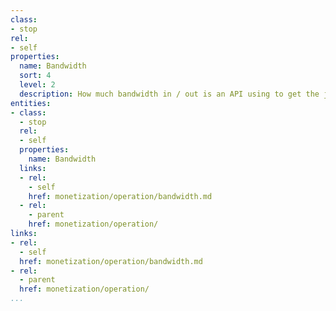 ```yaml
---
class:
- stop
rel:
- self
properties:
  name: Bandwidth
  sort: 4
  level: 2
  description: How much bandwidth in / out is an API using to get the job done.
entities:
- class:
  - stop
  rel:
  - self
  properties:
    name: Bandwidth
  links:
  - rel:
    - self
    href: monetization/operation/bandwidth.md
  - rel:
    - parent
    href: monetization/operation/
links:
- rel:
  - self
  href: monetization/operation/bandwidth.md
- rel:
  - parent
  href: monetization/operation/
...
```


